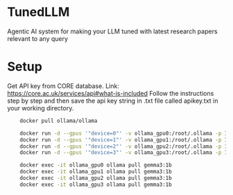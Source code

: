 # TunedLLM
Agentic AI system for making your LLM tuned with latest research papers relevant to any query

# Setup

Get API key from CORE database. Link: https://core.ac.uk/services/api#what-is-included
Follow the instructions step by step and then save the api key string in .txt file called apikey.txt in your working directory.
```bash
    docker pull ollama/ollama
```
```bash
    docker run -d --gpus '"device=0"' -v ollama_gpu0:/root/.ollama -p 11434:11434 --name ollama_gpu0 ollama/ollama
    docker run -d --gpus '"device=1"' -v ollama_gpu1:/root/.ollama -p 11435:11434 --name ollama_gpu1 ollama/ollama
    docker run -d --gpus '"device=2"' -v ollama_gpu2:/root/.ollama -p 11436:11434 --name ollama_gpu2 ollama/ollama
    docker run -d --gpus '"device=3"' -v ollama_gpu3:/root/.ollama -p 11437:11434 --name ollama_gpu3 ollama/ollama
```

```bash
    docker exec -it ollama_gpu0 ollama pull gemma3:1b
    docker exec -it ollama_gpu1 ollama pull gemma3:1b
    docker exec -it ollama_gpu2 ollama pull gemma3:1b
    docker exec -it ollama_gpu3 ollama pull gemma3:1b
```
